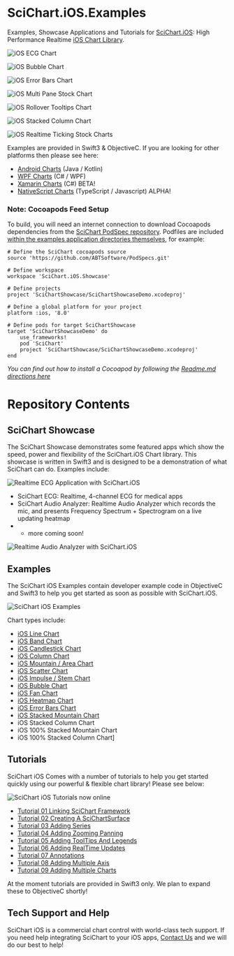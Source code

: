 # SciChart.iOS.Examples

Examples, Showcase Applications and Tutorials for [SciChart.iOS](https://www.scichart.com): High Performance Realtime [iOS Chart Library](https://www.scichart.com/ios-chart-features). 

![iOS ECG Chart](https://www.scichart.com/wp-content/uploads/2017/04/ios-ecg-chart-framed.jpg)

![iOS Bubble Chart](https://www.scichart.com/wp-content/uploads/2017/04/ios-bubble-chart-framed.jpg)

![iOS Error Bars Chart](https://www.scichart.com/wp-content/uploads/2017/04/ios-error-bars-chart-framed.jpg)

![iOS Multi Pane Stock Chart](https://www.scichart.com/wp-content/uploads/2017/04/ios-multi-pane-stock-charts-framed.jpg)

![iOS Rollover Tooltips Chart](https://www.scichart.com/wp-content/uploads/2017/04/ios-rollover-tooltips-framed.jpg)

![iOS Stacked Column Chart](https://www.scichart.com/wp-content/uploads/2017/04/ios-stacked-column-chart-framed.jpg)

![iOS Realtime Ticking Stock Charts](https://www.scichart.com/wp-content/uploads/2017/04/ios-realtime-ticking-stock-charts-framed.jpg)

Examples are provided in Swift3 & ObjectiveC. If you are looking for other platforms then please see here:

* [Android Charts](https://github.com/ABTSoftware/SciChart.Android.Examples) (Java / Kotlin)
* [WPF Charts](https://github.com/ABTSoftware/SciChart.WPF.Examples) (C# / WPF)
* [Xamarin Charts](https://github.com/ABTSoftware/SciChart.Xamarin.Examples) (C#) BETA!
* [NativeScript Charts](https://github.com/ABTSoftware/SciChart.NativeScript.Examples) (TypeScript / Javascript) ALPHA!

### Note: Cocoapods Feed Setup

To build, you will need an internet connection to download Cocoapods dependencies from the [SciChart PodSpec repository](https://github.com/ABTSoftware/PodSpecs.git). Podfiles are included [within the examples application directories themselves](https://github.com/ABTSoftware/SciChart.iOS.Examples/blob/master/v2.x/Showcase/Podfile), for example: 

```
# Define the SciChart cocoapods source
source 'https://github.com/ABTSoftware/PodSpecs.git'

# Define workspace
workspace 'SciChart.iOS.Showcase'

# Define projects
project 'SciChartShowcase/SciChartShowcaseDemo.xcodeproj'

# Define a global platform for your project
platform :ios, '8.0'

# Define pods for target SciChartShowcase
target 'SciChartShowcaseDemo' do
    use_frameworks!
    pod 'SciChart'
    project 'SciChartShowcase/SciChartShowcaseDemo.xcodeproj'
end
```

_You can find out how to install a Cocoapod by following the [Readme.md directions here](https://github.com/ABTSoftware/SciChart.iOS.Examples/tree/master/v2.x/Examples)_

# Repository Contents

## SciChart Showcase

The SciChart Showcase demonstrates some featured apps which show the speed, power and flexibility of the SciChart.iOS Chart library. This showcase is written in Swift3 and is designed to be a demonstration of what SciChart can do. Examples include:

![Realtime ECG Application with SciChart.iOS](https://www.scichart.com/wp-content/uploads/2017/04/ios-ecg-example-framed.png)

* SciChart ECG: Realtime, 4-channel ECG for medical apps 
* SciChart Audio Analyzer: Realtime Audio Analyzer which records the mic, and presents Frequency Spectrum + Spectrogram on a live updating heatmap
* + more coming soon!

![Realtime Audio Analyzer with SciChart.iOS](https://www.scichart.com/wp-content/uploads/2017/04/iPhone-Audio-Analyzer.png)

## Examples 

The SciChart iOS Examples contain developer example code in ObjectiveC and Swift3 to help you get started as soon as possible with SciChart.iOS. 

![SciChart iOS Examples](https://www.scichart.com/wp-content/uploads/2017/04/XCode-header-for-github.png)

Chart types include: 

* [iOS Line Chart](https://www.scichart.com/ios-line-chart-demo/)
* [iOS Band Chart](https://www.scichart.com/ios-band-series-chart-demo/)
* [iOS Candlestick Chart](https://www.scichart.com/ios-candlestick-chart-demo/)
* [iOS Column Chart](https://www.scichart.com/ios-column-chart-demo/)
* [iOS Mountain / Area Chart](https://www.scichart.com/ios-mountain-chart-demo/) 
* [iOS Scatter Chart](https://www.scichart.com/ios-scatter-chart-demo/) 
* [iOS Impulse / Stem Chart](https://www.scichart.com/ios-impulse-chart/) 
* [iOS Bubble Chart](https://www.scichart.com/ios-bubble-chart-demo/)
* [iOS Fan Chart](https://www.scichart.com/ios-fan-chart/)
* [iOS Heatmap Chart](https://www.scichart.com/ios-heatmap-chart-demo/)
* [iOS Error Bars Chart](https://www.scichart.com/ios-fixed-error-bars/)
* [iOS Stacked Mountain Chart](https://www.scichart.com/ios-stacked-mountain-chart-demo/)
* iOS Stacked Column Chart
* iOS 100% Stacked Mountain Chart
* iOS 100% Stacked Column Chart]

## Tutorials 

SciChart iOS Comes with a number of tutorials to help you get started quickly using our powerful & flexible chart library! Please see below:

![SciChart iOS Tutorials now online](https://www.scichart.com/wp-content/uploads/2017/04/scichart-ios-tutorials-image.png)

* [Tutorial 01 Linking SciChart Framework](https://www.scichart.com/documentation/ios/v2.x/webframe.html#Tutorial%2001%20-%20Linking%20SciChart%20Framework.html)
* [Tutorial 02 Creating A SciChartSurface](https://www.scichart.com/documentation/ios/v2.x/webframe.html#Tutorial%2001%20-%20Linking%20SciChart%20Framework.html)
* [Tutorial 03 Adding Series](https://www.scichart.com/documentation/ios/v2.x/webframe.html#Tutorial%2003%20-%20Adding%20Series%20to%20a%20Chart.html)
* [Tutorial 04 Adding Zooming Panning](https://www.scichart.com/documentation/ios/v2.x/webframe.html#Tutorial%2004%20-%20Adding%20Zooming,%20Panning%20behavior.html)
* [Tutorial 05 Adding ToolTips And Legends](https://www.scichart.com/documentation/ios/v2.x/webframe.html#Tutorial%2005%20-%20Adding%20Tooltips%20and%20Legends.html)
* [Tutorial 06 Adding RealTime Updates](https://www.scichart.com/documentation/ios/v2.x/webframe.html#Tutorial%2006%20-%20Adding%20Realtime%20Updates.html)
* [Tutorial 07 Annotations](https://www.scichart.com/documentation/ios/v2.x/webframe.html#Tutorial%2007%20-%20Adding%20Annotations.html) 
* [Tutorial 08 Adding Multiple Axis](https://www.scichart.com/documentation/ios/v2.x/webframe.html#Tutorial%2008%20-%20Adding%20Multiple%20Axes.html) 
* [Tutorial 09 Adding Multiple Charts](https://www.scichart.com/documentation/ios/v2.x/webframe.html#Tutorial%2009%20-%20Linking%20Multiple%20Charts.html)

At the moment tutorials are provided in Swift3 only. We plan to expand these to ObjectiveC shortly!

## Tech Support and Help 

SciChart iOS is a commercial chart control with world-class tech support. If you need help integrating SciChart to your iOS apps, [Contact Us](https://www.scichart.com/contact-us) and we will do our best to help! 

